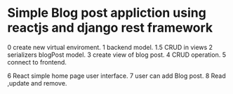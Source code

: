 
# Simple Blog post appliction using reactjs and django rest framework 
0 create new virtual enviroment.
1 backend model. 
1.5 CRUD in views 
2 serializers blogPost model.
3 create view of blog post. 
4 CRUD operation. 
5 connect to frontend. 
 

6 React simple home page user interface.
7 user can add Blog post. 
8 Read ,update and remove.
 
